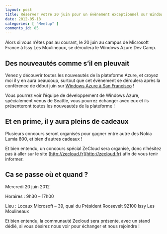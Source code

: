 ```yaml
---
layout: post
title: Réserver votre 20 juin pour un évènement exceptionnel sur Windows Azure
date: 2012-05-18
categories: [ "Meetup" ]
comments_id: 85 
---
```


Alors si vous n’êtes pas au courant, le 20 juin au campus de Microsoft France à Issy Les Moulineaux, se déroulera le Windows Azure Dev Camp.

## Des nouveautés comme s’il en pleuvait

Venez y découvrir toutes les nouveautés de la plateforme Azure, et croyez moi il y en aura beaucoup, surtout que cet évènement se déroulera après la conférence de début juin sur [Windows Azure à San Francisco](http://www.meetwindowsazure.com/) !

Vous pourrez voir l’équipe de développement de Windows Azure, spécialement venus de Seattle, vous pourrez échanger avec eux et ils présenteront toutes les nouveautés de la plateforme !

## Et en prime, il y aura pleins de cadeaux

Plusieurs concours seront organisés pour gagner entre autre des Nokia Lumia 800, et bien d’autres cadeaux !

Et bien entendu, un concours spécial ZeCloud sera organisé, donc n’hésitez pas à aller sur le site [http://zecloud.fr](http://zecloud.fr) afin de vous tenir informer.

## Ca se passe où et quand ?

Mercredi 20 juin 2012

Horaires : 9h30 – 17h00

Lieu : Locaux Microsoft – 39, quai du Président Roosevelt 92100 Issy Les Moulineaux

Et bien entendu, la communauté Zecloud sera présente, avec un stand dédié, si vous désirez nous voir pour échanger et nous rejoindre !
